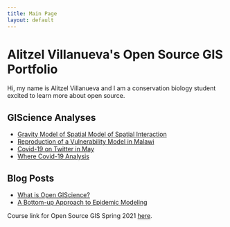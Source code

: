 ```yaml
---
title: Main Page
layout: default
---
```


# Alitzel Villanueva's Open Source GIS Portfolio
Hi, my name is Alitzel Villanueva and I am a conservation biology student excited to learn more about open source.

## GIScience Analyses

- [Gravity Model of Spatial Model of Spatial Interaction](gravity/gravity.md)
- [Reproduction of a Vulnerability Model in Malawi](RE-Malcomb/malawi.md)
- [Covid-19 on Twitter in May](blogs/REDorianReport.md)
- [Where Covid-19 Analysis](RP-Kang/covid.md)

## Blog Posts

- [What is Open GIScience?](blogs/open-source.md)
- [A Bottom-up Approach to Epidemic Modeling](blogs/webinardebate.md)





Course link for Open Source GIS Spring 2021 [here](https://gis4dev.github.io).
